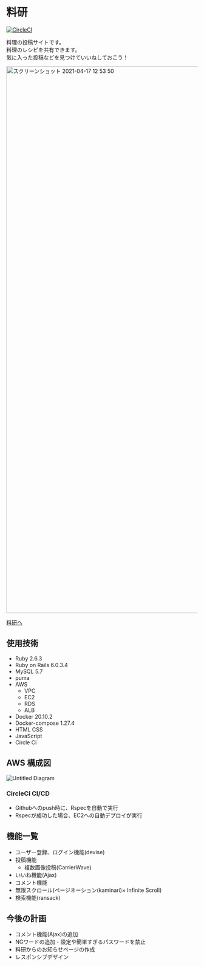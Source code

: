 # 料研
[![CircleCI](https://circleci.com/gh/yu-corder/Ryoken.svg?style=svg)](https://app.circleci.com/pipelines/github/yu-corder)
<p>
    料理の投稿サイトです。<br>
    料理のレシピを共有できます。<br>
    気に入った投稿などを見つけていいねしておこう！
</p>
<p>
    <img width="1440" alt="スクリーンショット 2021-04-17 12 53 50" src="https://user-images.githubusercontent.com/77377366/115360990-1cfae500-a1fb-11eb-9536-e335b074a93f.png">
</p>
<p>
    <a href = "https://www.ryoken.tk">料研へ</a>
</p>

## 使用技術

* Ruby 2.6.3
* Ruby on Rails 6.0.3.4
* MySQL 5.7
* puma
* AWS
    * VPC
    * EC2
    * RDS
    * ALB
* Docker 20.10.2
* Docker-compose 1.27.4
* HTML CSS
* JavaScript
* Circle Ci

## AWS 構成図

![Untitled Diagram](https://user-images.githubusercontent.com/77377366/117814503-5923e180-b29f-11eb-8c1b-c790b8c6971d.png)

### CircleCi CI/CD

* Githubへのpush時に、Rspecを自動で実行
* Rspecが成功した場合、EC2への自動デプロイが実行

## 機能一覧

* ユーザー登録、ログイン機能(devise)
* 投稿機能
    * 複数画像投稿(CarrierWave)
* いいね機能(Ajax)
* コメント機能
* 無限スクロール(ページネーション(kaminari)× Infinite Scroll)
* 検索機能(ransack)

## 今後の計画

* コメント機能(Ajax)の追加
* NGワードの追加・設定や簡単すぎるパスワードを禁止
* 料研からのお知らせページの作成
* レスポンシブデザイン